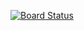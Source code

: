 [![Board Status](https://dev.azure.com/promitazure/94182ede-9590-4ba8-850f-2524ba467450/6d54544c-af1e-4d35-ae70-a91b44539a46/_apis/work/boardbadge/66b3fd4c-3814-4d30-9635-7db344098d17)](https://dev.azure.com/promitazure/94182ede-9590-4ba8-850f-2524ba467450/_boards/board/t/6d54544c-af1e-4d35-ae70-a91b44539a46/Microsoft.RequirementCategory)
